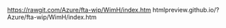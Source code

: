 https://rawgit.com/Azure/fta-wip/WimH/index.htm
htmlpreview.github.io/?Azure/fta-wip/WimH/index.htm
